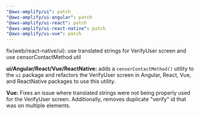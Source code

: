 ```yaml
---
"@aws-amplify/ui": patch
"@aws-amplify/ui-angular": patch
"@aws-amplify/ui-react": patch
"@aws-amplify/ui-react-native": patch
"@aws-amplify/ui-vue": patch
---
```


fix(web/react-native/ui): use translated strings for VerifyUser screen and use censorContactMethod util 

**ui/Angular/React/Vue/ReactNative:** adds a `censorContactMethod()` utility to the `ui` package and refactors the VerifyUser screen in Angular, React, Vue, and ReactNative packages to use this utility.

**Vue:** Fixes an issue where translated strings were not being properly used for the VerifyUser screen. Additionally, removes duplicate "verify" id that was on multiple elements.
